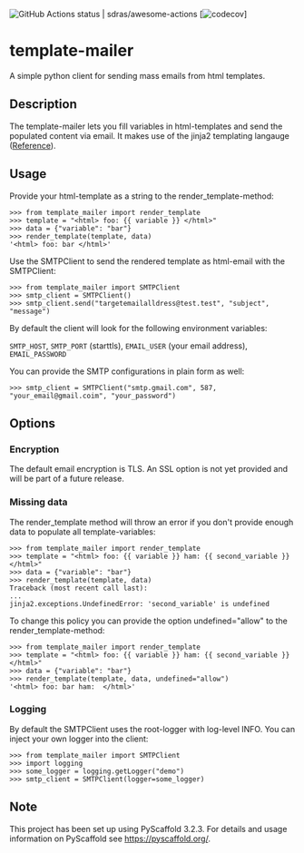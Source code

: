 ![GitHub Actions status | sdras/awesome-actions](https://github.com/plysytsya/template-mailer/workflows/CI/badge.svg)
[![codecov](https://codecov.io/gh/plysytsya/template-mailer/branch/master/graph/badge.svg)]

# template-mailer

A simple python client for sending mass emails from html templates.


## Description

The template-mailer lets you fill variables in html-templates and send the populated content via email.
It makes use of the jinja2 templating langauge ([Reference](https://jinja.palletsprojects.com/en/2.10.x/)).

## Usage

Provide your html-template as a string to the render_template-method:

    >>> from template_mailer import render_template
    >>> template = "<html> foo: {{ variable }} </html>"
    >>> data = {"variable": "bar"}
    >>> render_template(template, data)
    '<html> foo: bar </html>'


Use the SMTPClient to send the rendered template as html-email with the SMTPClient:


    >>> from template_mailer import SMTPClient
    >>> smtp_client = SMTPClient()
    >>> smtp_client.send("targetemailalldress@test.test", "subject", "message")

By default the client will look for the following environment variables:

`SMTP_HOST`,
`SMTP_PORT` (starttls),
`EMAIL_USER` (your email address),
`EMAIL_PASSWORD`

You can provide the SMTP configurations in plain form as well:

    >>> smtp_client = SMTPClient("smtp.gmail.com", 587, "your_email@gmail.coim", "your_password")


## Options

### Encryption
The default email encryption is TLS. An SSL option is not yet provided and will be part of a future release.

### Missing data
The render_template method will throw an error if you don't provide enough data to populate all template-variables:

    >>> from template_mailer import render_template
    >>> template = "<html> foo: {{ variable }} ham: {{ second_variable }} </html>"
    >>> data = {"variable": "bar"}
    >>> render_template(template, data)
    Traceback (most recent call last):
    ...
    jinja2.exceptions.UndefinedError: 'second_variable' is undefined

To change this policy you can provide the option undefined="allow" to the render_template-method:

    >>> from template_mailer import render_template
    >>> template = "<html> foo: {{ variable }} ham: {{ second_variable }} </html>"
    >>> data = {"variable": "bar"}
    >>> render_template(template, data, undefined="allow")
    '<html> foo: bar ham:  </html>'

### Logging
By default the SMTPClient uses the root-logger with log-level INFO. You can inject your own logger into the client:

    >>> from template_mailer import SMTPClient
    >>> import logging
    >>> some_logger = logging.getLogger("demo")
    >>> smtp_client = SMTPClient(logger=some_logger)

## Note

This project has been set up using PyScaffold 3.2.3. For details and usage
information on PyScaffold see https://pyscaffold.org/.
